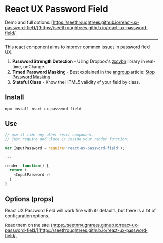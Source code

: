 React UX Password Field
=============

Demo and full options: [https://seethroughtrees.github.io/react-ux-password-field/](https://seethroughtrees.github.io/react-ux-password-field/)

* * *

This react component aims to improve common issues in password field UX.

1.  **Password Strength Detection** - Using Dropbox's [zxcvbn](https://blogs.dropbox.com/tech/2012/04/zxcvbn-realistic-password-strength-estimation/) library in real-time, onChange.
2.  **Timed Password Masking** - Best explained in the [nngroup](http://www.nngroup.com/articles/stop-password-masking/) article: [Stop Password Masking](http://www.nngroup.com/articles/stop-password-masking/)
3.  **Stateful Class** - Know the HTML5 validity of your field by class.

## Install

```npm install react-ux-password-field```

## Use

``` javascript
// use it like any other react component.
// just require and place it inside your render function.

var InputPassword = require('react-ux-password-field');

...

render: function() {
  return (
    <InputPassword />
  )
}
```

## Options (props)

React UX Password Field will work fine with its defaults, but there is a lot
of configuration options.

Read them on the site: [https://seethroughtrees.github.io/react-ux-password-field/](https://seethroughtrees.github.io/react-ux-password-field/)
